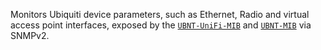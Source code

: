 Monitors Ubiquiti device parameters, such as Ethernet, Radio and virtual access
point interfaces, exposed by the
[`UBNT-UniFi-MIB`](http://dl.ubnt-ut.com/snmp/UBNT-UniFi-MIB) and
[`UBNT-MIB`](http://dl.ubnt-ut.com/snmp/UBNT-MIB) via SNMPv2.
